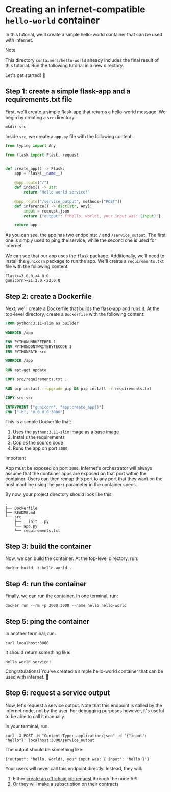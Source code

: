 # Creating an infernet-compatible `hello-world` container

In this tutorial, we'll create a simple hello-world container that can be used
with infernet.

> [!NOTE]
> This directory `containers/hello-world` already includes the final result
> of this tutorial. Run the following tutorial in a new directory.

Let's get started! 🎉

## Step 1: create a simple flask-app and a requirements.txt file

First, we'll create a simple flask-app that returns a hello-world message.
We begin by creating a `src` directory:

```
mkdir src
```

Inside `src`, we create a `app.py` file with the following content:

```python
from typing import Any

from flask import Flask, request


def create_app() -> Flask:
    app = Flask(__name__)

    @app.route("/")
    def index() -> str:
        return "Hello world service!"

    @app.route("/service_output", methods=["POST"])
    def inference() -> dict[str, Any]:
        input = request.json
        return {"output": f"hello, world!, your input was: {input}"}

    return app
```

As you can see, the app has two endpoints: `/` and `/service_output`. The first
one is simply used to ping the service, while the second one is used for infernet.

We can see that our app uses the `flask` package. Additionally, we'll need to
install the `gunicorn` package to run the app. We'll create a `requirements.txt`
file with the following content:

```
Flask>=3.0.0,<4.0.0
gunicorn>=21.2.0,<22.0.0
```

## Step 2: create a Dockerfile

Next, we'll create a Dockerfile that builds the flask-app and runs it.
At the top-level directory, create a `Dockerfile` with the following content:

```dockerfile
FROM python:3.11-slim as builder

WORKDIR /app

ENV PYTHONUNBUFFERED 1
ENV PYTHONDONTWRITEBYTECODE 1
ENV PYTHONPATH src

WORKDIR /app

RUN apt-get update

COPY src/requirements.txt .

RUN pip install --upgrade pip && pip install -r requirements.txt

COPY src src

ENTRYPOINT ["gunicorn", "app:create_app()"]
CMD ["-b", "0.0.0.0:3000"]
```

This is a simple Dockerfile that:

1. Uses the `python:3.11-slim` image as a base image
2. Installs the requirements
3. Copies the source code
4. Runs the app on port `3000`

> [!IMPORTANT]
> App must be exposed on port `3000`. Infernet's orchestrator
> will always assume that the container apps are exposed on that port within the container.
> Users can then remap this port to any port that they want on the host machine
> using the `port` parameter in the container specs.

By now, your project directory should look like this:

```
.
├── Dockerfile
├── README.md
└── src
    ├── __init__.py
    └── app.py
    └── requirements.txt
```

## Step 3: build the container

Now, we can build the container. At the top-level directory, run:

```
docker build -t hello-world .
```

## Step 4: run the container

Finally, we can run the container. In one terminal, run:

```
docker run --rm -p 3000:3000 --name hello hello-world
```

## Step 5: ping the container

In another terminal, run:

```
curl localhost:3000
```

It should return something like:

```
Hello world service!
```

Congratulations! You've created a simple hello-world container that can be
used with infernet. 🎉

## Step 6: request a service output

Now, let's request a service output. Note that this endpoint is called by
the infernet node, not by the user. For debugging purposes however, it's useful to
be able to call it manually.

In your terminal, run:

```
curl -X POST -H "Content-Type: application/json" -d '{"input": "hello"}' localhost:3000/service_output
```

The output should be something like:

```
{"output": "hello, world!, your input was: {'input': 'hello'}"}
```

Your users will never call this endpoint directly. Instead, they will:

1. Either [create an off-chain job request](../../../README.md#L36) through the node API
2. Or they will make a subscription on their contracts
